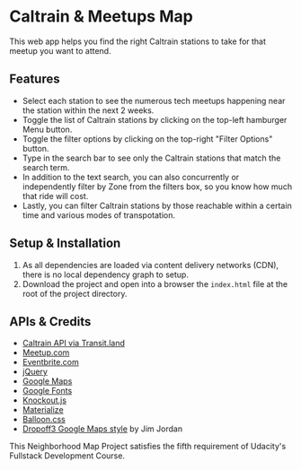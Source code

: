 # Caltrain & Meetups Map
This web app helps you find the right Caltrain stations to take for that meetup you want to attend.


## Features
* Select each station to see the numerous tech meetups happening near the station within the next 2 weeks.
* Toggle the list of Caltrain stations by clicking on the top-left hamburger Menu button.
* Toggle the filter options by clicking on the top-right "Filter Options" button.
* Type in the search bar to see only the Caltrain stations that match the search term.
* In addition to the text search, you can also concurrently or independently filter by Zone from the filters box, so you know how much that ride will cost.
* Lastly, you can filter Caltrain stations by those reachable within a certain time and various modes of transpotation.


## Setup & Installation
1. As all dependencies are loaded via content delivery networks (CDN), there is no local dependency graph to setup.
2. Download the project and open into a browser the `index.html` file at the root of the project directory.


## APIs & Credits
* [Caltrain API via Transit.land](https://transit.land/api/v1/stops?served_by=o-9q9-caltrain)
* [Meetup.com](https://meetup.com)
* [Eventbrite.com](https://eventbrite.com)
* [jQuery](https://jquery.com/)
* [Google Maps](https://developers.google.com/maps/)
* [Google Fonts](https://fonts.googleapis.com)
* [Knockout.js](knockoutjs.com)
* [Materialize](http://materializecss.com/)
* [Balloon.css](https://kazzkiq.github.io/balloon.css/)
* [Dropoff3 Google Maps style](https://snazzymaps.com/style/26787/dropoff-3) by Jim Jordan


This Neighborhood Map Project satisfies the fifth requirement of Udacity's Fullstack Development Course.